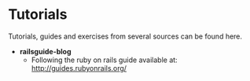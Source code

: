 # Tutorials
Tutorials, guides and exercises from several sources can be found here.

* **railsguide-blog**
	* Following the ruby on rails guide available at: http://guides.rubyonrails.org/
